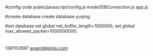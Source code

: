 
#config code
public/javascript/config.js
model/DBConnection.js
app.js


#create database
create database yuqing;

#set database
set global net_buffer_length=1000000; 
set global max_allowed_packet=1000000000;

#
1381102897 avaprd@qiniu.com
